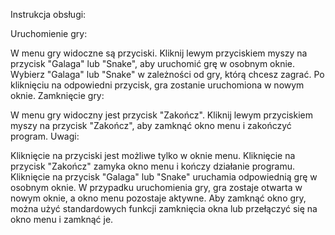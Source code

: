 Instrukcja obsługi:

Uruchomienie gry:

W menu gry widoczne są przyciski.
Kliknij lewym przyciskiem myszy na przycisk "Galaga" lub "Snake", aby uruchomić grę w osobnym oknie.
Wybierz "Galaga" lub "Snake" w zależności od gry, którą chcesz zagrać.
Po kliknięciu na odpowiedni przycisk, gra zostanie uruchomiona w nowym oknie.
Zamknięcie gry:

W menu gry widoczny jest przycisk "Zakończ".
Kliknij lewym przyciskiem myszy na przycisk "Zakończ", aby zamknąć okno menu i zakończyć program.
Uwagi:

Kliknięcie na przyciski jest możliwe tylko w oknie menu.
Kliknięcie na przycisk "Zakończ" zamyka okno menu i kończy działanie programu.
Kliknięcie na przycisk "Galaga" lub "Snake" uruchamia odpowiednią grę w osobnym oknie.
W przypadku uruchomienia gry, gra zostaje otwarta w nowym oknie, a okno menu pozostaje aktywne.
Aby zamknąć okno gry, można użyć standardowych funkcji zamknięcia okna lub przełączyć się na okno menu i zamknąć je.
